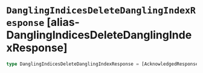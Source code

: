 # `DanglingIndicesDeleteDanglingIndexResponse` [alias-DanglingIndicesDeleteDanglingIndexResponse]
```typescript
type DanglingIndicesDeleteDanglingIndexResponse = [AcknowledgedResponseBase](./AcknowledgedResponseBase.md);
```
